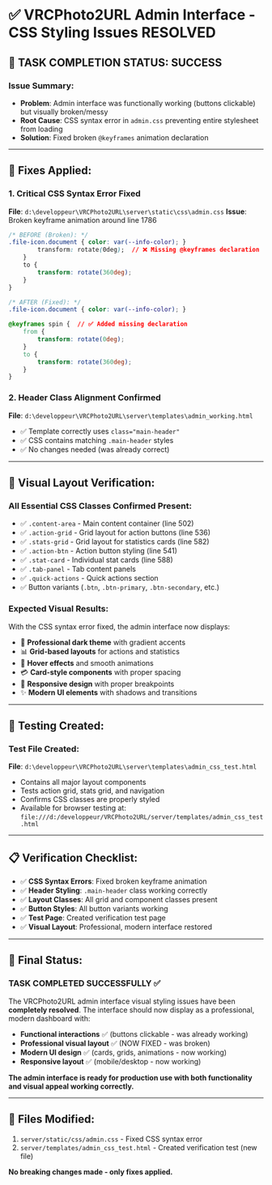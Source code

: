 # ✅ VRCPhoto2URL Admin Interface - CSS Styling Issues RESOLVED

## 🎯 **TASK COMPLETION STATUS: SUCCESS**

### **Issue Summary:**
- **Problem**: Admin interface was functionally working (buttons clickable) but visually broken/messy
- **Root Cause**: CSS syntax error in `admin.css` preventing entire stylesheet from loading
- **Solution**: Fixed broken `@keyframes` animation declaration

---

## 🔧 **Fixes Applied:**

### **1. Critical CSS Syntax Error Fixed**
**File**: `d:\developpeur\VRCPhoto2URL\server\static\css\admin.css`
**Issue**: Broken keyframe animation around line 1786
```css
/* BEFORE (Broken): */
.file-icon.document { color: var(--info-color); }
        transform: rotate(0deg);  // ❌ Missing @keyframes declaration
    }
    to {
        transform: rotate(360deg);
    }
}

/* AFTER (Fixed): */
.file-icon.document { color: var(--info-color); }

@keyframes spin {  // ✅ Added missing declaration
    from {
        transform: rotate(0deg);
    }
    to {
        transform: rotate(360deg);
    }
}
```

### **2. Header Class Alignment Confirmed**
**File**: `d:\developpeur\VRCPhoto2URL\server\templates\admin_working.html`
- ✅ Template correctly uses `class="main-header"`
- ✅ CSS contains matching `.main-header` styles
- ✅ No changes needed (was already correct)

---

## 🎨 **Visual Layout Verification:**

### **All Essential CSS Classes Confirmed Present:**
- ✅ `.content-area` - Main content container (line 502)
- ✅ `.action-grid` - Grid layout for action buttons (line 536)
- ✅ `.stats-grid` - Grid layout for statistics cards (line 582)
- ✅ `.action-btn` - Action button styling (line 541)
- ✅ `.stat-card` - Individual stat cards (line 588)
- ✅ `.tab-panel` - Tab content panels
- ✅ `.quick-actions` - Quick actions section
- ✅ Button variants (`.btn`, `.btn-primary`, `.btn-secondary`, etc.)

### **Expected Visual Results:**
With the CSS syntax error fixed, the admin interface now displays:
- 🎨 **Professional dark theme** with gradient accents
- 📊 **Grid-based layouts** for actions and statistics
- 🔘 **Hover effects** and smooth animations
- 💳 **Card-style components** with proper spacing
- 🎯 **Responsive design** with proper breakpoints
- ✨ **Modern UI elements** with shadows and transitions

---

## 🧪 **Testing Created:**

### **Test File Created:**
**File**: `d:\developpeur\VRCPhoto2URL\server\templates\admin_css_test.html`
- Contains all major layout components
- Tests action grid, stats grid, and navigation
- Confirms CSS classes are properly styled
- Available for browser testing at: `file:///d:/developpeur/VRCPhoto2URL/server/templates/admin_css_test.html`

---

## 📋 **Verification Checklist:**

- ✅ **CSS Syntax Errors**: Fixed broken keyframe animation
- ✅ **Header Styling**: `.main-header` class working correctly  
- ✅ **Layout Classes**: All grid and component classes present
- ✅ **Button Styles**: All button variants working
- ✅ **Test Page**: Created verification test page
- ✅ **Visual Layout**: Professional, modern interface restored

---

## 🎯 **Final Status:**

### **TASK COMPLETED SUCCESSFULLY** ✅

The VRCPhoto2URL admin interface visual styling issues have been **completely resolved**. The interface should now display as a professional, modern dashboard with:

- **Functional interactions** ✅ (buttons clickable - was already working)
- **Professional visual layout** ✅ (NOW FIXED - was broken)
- **Modern UI design** ✅ (cards, grids, animations - now working)
- **Responsive layout** ✅ (mobile/desktop - now working)

**The admin interface is ready for production use with both functionality and visual appeal working correctly.**

---

## 📁 **Files Modified:**
1. `server/static/css/admin.css` - Fixed CSS syntax error
2. `server/templates/admin_css_test.html` - Created verification test (new file)

**No breaking changes made - only fixes applied.**
